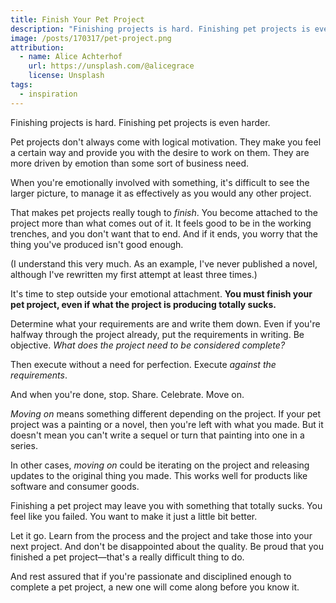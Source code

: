 ```yaml
---
title: Finish Your Pet Project
description: "Finishing projects is hard. Finishing pet projects is even harder."
image: /posts/170317/pet-project.png
attribution:
  - name: Alice Achterhof
    url: https://unsplash.com/@alicegrace
    license: Unsplash
tags:
  - inspiration
---
```


Finishing projects is hard. Finishing pet projects is even harder.

Pet projects don't always come with logical motivation. They make you feel a certain way and provide you with the desire to work on them. They are more driven by emotion than some sort of business need.

When you're emotionally involved with something, it's difficult to see the larger picture, to manage it as effectively as you would any other project.

That makes pet projects really tough to _finish_. You become attached to the project more than what comes out of it. It feels good to be in the working trenches, and you don't want that to end. And if it ends, you worry that the thing you've produced isn't good enough.

(I understand this very much. As an example, I've never published a novel, although I've rewritten my first attempt at least three times.)

It's time to step outside your emotional attachment. **You must finish your pet project, even if what the project is producing totally sucks.**

Determine what your requirements are and write them down. Even if you're halfway through the project already, put the requirements in writing. Be objective. _What does the project need to be considered complete?_

Then execute without a need for perfection. Execute _against the requirements_.

And when you're done, stop. Share. Celebrate. Move on.

_Moving on_ means something different depending on the project. If your pet project was a painting or a novel, then you're left with what you made. But it doesn't mean you can't write a sequel or turn that painting into one in a series.

In other cases, _moving on_ could be iterating on the project and releasing updates to the original thing you made. This works well for products like software and consumer goods.

Finishing a pet project may leave you with something that totally sucks. You feel like you failed. You want to make it just a little bit better.

Let it go. Learn from the process and the project and take those into your next project. And don't be disappointed about the quality. Be proud that you finished a pet project—that's a really difficult thing to do.

And rest assured that if you're passionate and disciplined enough to complete a pet project, a new one will come along before you know it.
